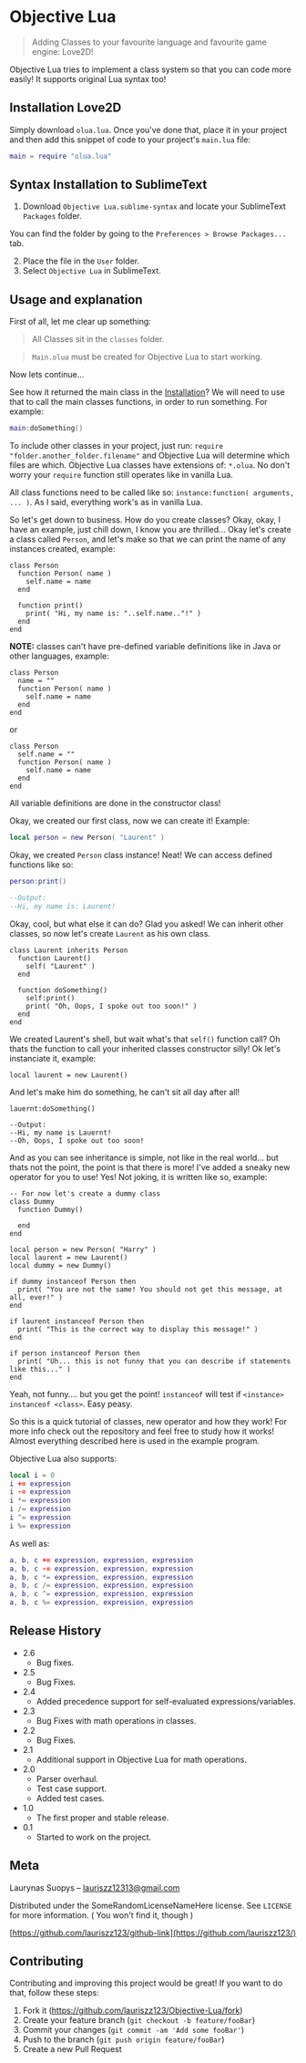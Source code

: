 # Objective Lua
> Adding Classes to your favourite language and favourite game engine: Love2D!

Objective Lua tries to implement a class system so that you can code more easily!
It supports original Lua syntax too!

## Installation Love2D

Simply download `olua.lua`. Once you've done that, place it in your project and then add this snippet of code to your project's `main.lua` file:
```Lua
main = require "olua.lua"
```

## Syntax Installation to SublimeText

1. Download `Objective Lua.sublime-syntax` and locate your SublimeText `Packages` folder.

You can find the folder by going to the `Preferences > Browse Packages...` tab.

2. Place the file in the `User` folder.
3. Select `Objective Lua` in SublimeText.

## Usage and explanation

First of all, let me clear up something:
> All Classes sit in the `classes` folder.

> `Main.olua` must be created for Objective Lua to start working.

Now lets continue...

See how it returned the main class in the [Installation](#installation-love2d)? We will need to use that to call the main classes functions, in order to run something.
For example:
```Lua
main:doSomething()
```

To include other classes in your project, just run: `require "folder.another_folder.filename"` and Objective Lua will determine which files are which. Objective Lua classes have extensions of: `*.olua`. No don't worry your `require` function still operates like in vanilla Lua.

All class functions need to be called like so: `instance:function( arguments, ... )`. As I said, everything work's as in vanilla Lua.

So let's get down to business. How do you create classes? Okay, okay, I have an example, just chill down, I know you are thrilled...
Okay let's create a class called `Person`, and let's make so that we can print the name of any instances created, example:
```
class Person
  function Person( name )
    self.name = name
  end
  
  function print()
    print( "Hi, my name is: "..self.name.."!" )
  end
end
```

**NOTE:** classes can't have pre-defined variable definitions like in Java or other languages, example:
```
class Person
  name = ""
  function Person( name )
    self.name = name
  end
end
```
or
```
class Person
  self.name = ""
  function Person( name )
    self.name = name
  end
end
```
All variable definitions are done in the constructor class!

Okay, we created our first class, now we can create it! Example:
```Lua
local person = new Person( "Laurent" )
```
Okay, we created `Person` class instance! Neat! We can access defined functions like so:
```Lua
person:print()

--Output:
--Hi, my name is: Laurent!
```

Okay, cool, but what else it can do? Glad you asked!
We can inherit other classes, so now let's create `Laurent` as his own class.
```
class Laurent inherits Person
  function Laurent()
    self( "Laurent" )
  end
  
  function doSomething()
    self:print()
    print( "Oh, Oops, I spoke out too soon!" )
  end
end
```
We created Laurent's shell, but wait what's that `self()` function call? Oh thats the function to call your inherited classes constructor silly! Ok let's instanciate it, example:
```
local laurent = new Laurent()
```
And let's make him do something, he can't sit all day after all!
```
lauernt:doSomething()

--Output:
--Hi, my name is Lauernt!
--Oh, Oops, I spoke out too soon!
```
And as you can see inheritance is simple, not like in the real world... but thats not the point, the point is that there is more! I've added a sneaky new operator for you to use! Yes! Not joking, it is written like so, example:
```
-- For now let's create a dummy class
class Dummy
  function Dummy()
  
  end
end

local person = new Person( "Harry" )
local laurent = new Laurent()
local dummy = new Dummy()

if dummy instanceof Person then
  print( "You are not the same! You should not get this message, at all, ever!" )
end

if laurent instanceof Person then
  print( "This is the correct way to display this message!" )
end

if person instanceof Person then
  print( "Uh... this is not funny that you can describe if statements like this..." )
end
```
Yeah, not funny.... but you get the point! `instanceof` will test if `<instance> instanceof <class>`. Easy peasy.

So this is a quick tutorial of classes, new operator and how they work! For more info check out the repository and feel free to study how it works! Almost everything described here is used in the example program.

Objective Lua also supports:
```Lua
local i = 0
i += expression
i -= expression
i *= expression
i /= expression
i ^= expression
i %= expression
```
As well as:
```Lua
a, b, c += expression, expression, expression
a, b, c -= expression, expression, expression
a, b, c *= expression, expression, expression
a, b, c /= expression, expression, expression
a, b, c ^= expression, expression, expression
a, b, c %= expression, expression, expression
```

## Release History

* 2.6
    * Bug fixes.
* 2.5
    * Bug Fixes.
* 2.4
    * Added precedence support for self-evaluated expressions/variables.
* 2.3
    * Bug Fixes with math operations in classes.
* 2.2
    * Bug Fixes.
* 2.1
    * Additional support in Objective Lua for math operations.
* 2.0
    * Parser overhaul.
    * Test case support.
    * Added test cases.
* 1.0
    * The first proper and stable release.
* 0.1
    * Started to work on the project.

## Meta

Laurynas Suopys – lauriszz12313@gmail.com

Distributed under the SomeRandomLicenseNameHere license. See ``LICENSE`` for more information. ( You won't find it, though )

[https://github.com/lauriszz123/github-link](https://github.com/lauriszz123/)

## Contributing

Contributing and improving this project would be great! If you want to do that, follow these steps:
1. Fork it (<https://github.com/lauriszz123/Objective-Lua/fork>)
2. Create your feature branch (`git checkout -b feature/fooBar`)
3. Commit your changes (`git commit -am 'Add some fooBar'`)
4. Push to the branch (`git push origin feature/fooBar`)
5. Create a new Pull Request

